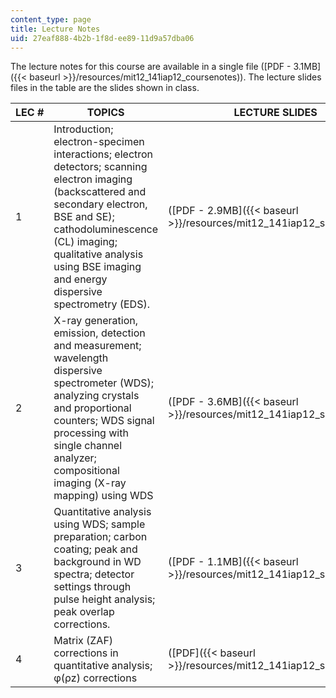 ```yaml
---
content_type: page
title: Lecture Notes
uid: 27eaf888-4b2b-1f8d-ee89-11d9a57dba06
---
```


The lecture notes for this course are available in a single file ([PDF - 3.1MB]({{< baseurl >}}/resources/mit12_141iap12_coursenotes)). The lecture slides files in the table are the slides shown in class.

| LEC # | TOPICS | LECTURE SLIDES |
| --- | --- | --- |
| 1 | Introduction; electron-specimen interactions; electron detectors; scanning electron imaging (backscattered and secondary electron, BSE and SE); cathodoluminescence (CL) imaging; qualitative analysis using BSE imaging and energy dispersive spectrometry (EDS). | ([PDF - 2.9MB]({{< baseurl >}}/resources/mit12_141iap12_slides_day1)) |
| 2 | X-ray generation, emission, detection and measurement; wavelength dispersive spectrometer (WDS); analyzing crystals and proportional counters; WDS signal processing with single channel analyzer; compositional imaging (X-ray mapping) using WDS | ([PDF - 3.6MB]({{< baseurl >}}/resources/mit12_141iap12_slides_day2)) |
| 3 | Quantitative analysis using WDS; sample preparation; carbon coating; peak and background in WD spectra; detector settings through pulse height analysis; peak overlap corrections. | ([PDF - 1.1MB]({{< baseurl >}}/resources/mit12_141iap12_slides_day3)) |
| 4 | Matrix (ZAF) corrections in quantitative analysis; φ(ρz) corrections | ([PDF]({{< baseurl >}}/resources/mit12_141iap12_slides_day4))